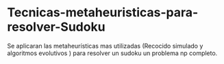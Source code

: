 # Tecnicas-metaheuristicas-para-resolver-Sudoku
Se aplicaran las metaheurísticas mas utilizadas (Recocido simulado y algoritmos evolutivos ) para resolver un sudoku un problema np completo.
